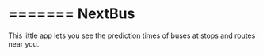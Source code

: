 =======
NextBus
=======

This little app lets you see the prediction times of buses at stops and routes
near you.